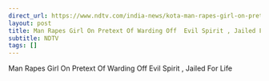 ```yaml
---
direct_url: https://www.ndtv.com/india-news/kota-man-rapes-girl-on-pretext-of-warding-off-evil-spirit-jailed-for-life-5077206
layout: post
title: Man Rapes Girl On Pretext Of Warding Off  Evil Spirit , Jailed For Life
subtitle: NDTV
tags: []
---
```


Man Rapes Girl On Pretext Of Warding Off  Evil Spirit , Jailed For Life
